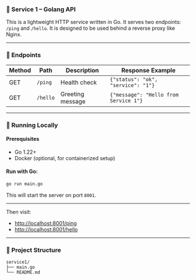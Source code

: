 
### 📘 Service 1 – Golang API

This is a lightweight HTTP service written in Go. It serves two endpoints: `/ping` and `/hello`. It is designed to be used behind a reverse proxy like Nginx.

---

### 🔧 Endpoints

| Method | Path     | Description      | Response Example                      |
| ------ | -------- | ---------------- | ------------------------------------- |
| GET    | `/ping`  | Health check     | `{"status": "ok", "service": "1"}`    |
| GET    | `/hello` | Greeting message | `{"message": "Hello from Service 1"}` |

---

### 🚀 Running Locally

#### Prerequisites

* Go 1.22+
* Docker (optional, for containerized setup)

#### Run with Go:

```bash
go run main.go
```

This will start the server on port `8001`.

---


Then visit:

* [http://localhost:8001/ping](http://localhost:8001/ping)
* [http://localhost:8001/hello](http://localhost:8001/hello)

---

### 📂 Project Structure

```
service1/
├── main.go
└── README.md
```
